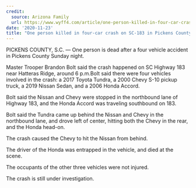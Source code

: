 ```yaml
---
credit:
  source: Arizona Family
  url: https://www.wyff4.com/article/one-person-killed-in-four-car-crash/34753128
date: '2020-11-23'
title: "One person killed in four-car crash on SC-183 in Pickens County, troopers say"
---
```

PICKENS COUNTY, S.C. —
One person is dead after a four vehicle accident in Pickens County Sunday night.

Master Trooper Brandon Bolt said the crash happened on SC Highway 183 near Hatteras Ridge, around 6 p.m.Bolt said there were four vehicles involved in the crash: a 2017 Toyota Tundra, a 2000 Chevy S-10 pickup truck, a 2019 Nissan Sedan, and a 2006 Honda Accord.

Bolt said the Nissan and Chevy were stopped in the northbound lane of Highway 183, and the Honda Accord was traveling southbound on 183.

Bolt said the Tundra came up behind the Nissan and Chevy in the northbound lane, and drove left of center, hitting both the Chevy in the rear, and the Honda head-on.

The crash caused the Chevy to hit the Nissan from behind.

The driver of the Honda was entrapped in the vehicle, and died at the scene.

The occupants of the other three vehicles were not injured.

The crash is still under investigation.
